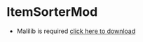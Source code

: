 ItemSorterMod
===========

* Malilib is required [click here to download](https://masa.dy.fi/tmp/minecraft/mods/client_mods/)